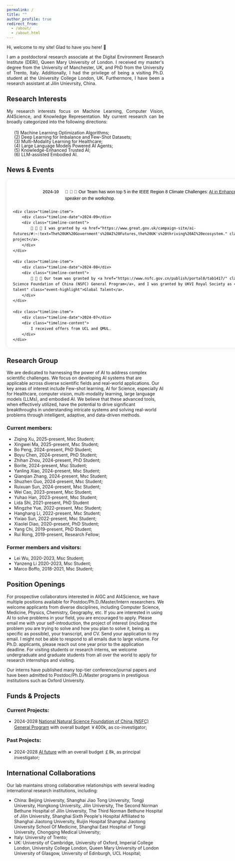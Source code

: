 ```yaml
---
permalink: /
title: ""
author_profile: true
redirect_from: 
  - /about/
  - /about.html
---
```


<style>
    .timeline {
        display: flex;
        flex-direction: column;
        font-family: Arial, sans-serif;
        line-height: 1.5;
    }
    .timeline-item {
        display: flex;
        padding: 10px 0;
        align-items: flex-start;
    }
    .timeline-date {
        width: 15%;
        font-weight: bold;
        color: #444;  /* 设置日期的颜色，可以根据需要调整 */
        text-align: right;
        padding-right: 20px;  /* 确保日期和描述之间有一些空隙 */
    }
    .timeline-content {
        width: 85%;
    }
</style>

<!-- **Daqian Shi** -->

Hi, welcome to my site! Glad to have you here! 👋

<div style="width: 100%; text-align: justify; margin-bottom: 20px;">
I am a postdoctoral research associate at the Digital Environment Research Institute (DERI), Queen Mary University of London. I received my master's degree from the University of Manchester, UK, and PhD from the University of Trento, Italy. Additionally, I had the privilege of being a visiting Ph.D. student at the University College London, UK. Furthermore, I have been a research assistant at Jilin Unievrsity, China. 
</div>

Research Interests
---------
<div style="width: 100%; text-align: justify; margin-bottom: 20px;">
  My research interests focus on Machine Learning, Computer Vision, AI4Science, and Knowledge Representation. My current research can be broadly categorized into the following directions:
  <!-- My research interests focus on <strong>Machine Learning</strong>, <strong>Computer Vision</strong>, <strong>AI4Science</strong>, and <strong>Knowledge Representation</strong>. My current research can be broadly categorized into the following directions: -->

</div>


<ol style="list-style-type: none; margin-top: 10px; line-height: 1;">
  <li>(1) Machine Learning Optimization Algorithms;</li>
  <li>(2) Deep Learning for Imbalance and Few-Shot Datasets;</li>
  <li>(3) Multi-Modality Learning for Healthcare;</li>
  <li>(4) Large Language Models Powered AI Agents;</li>
  <li>(5) Knowledge-Enhanced Trusted AI;</li>
  <li>(6) LLM-assisted Embodied AI.</li>
</ol>


News & Events
--------

<!-- <div style="width: 100%; max-height: 500px; overflow-y: auto; padding: 20px; background-color: #ffffff; color: #000; border-radius: 10px; font-family: Arial, sans-serif; box-shadow: 0 0 10px rgba(0, 0, 0, 0.1);"> -->

<div style="width: 1000px; max-height: 500px; overflow-y: auto; padding: 20px; background-color: #ffffff; color: #000; border-radius: 10px; font-family: Arial, sans-serif; box-shadow: 0 0 10px rgba(0, 0, 0, 0.1);">


<!-- <a href="" style="color: #4f8ef7;"> </a>-->
<!-- <span style="display: inline-block; width: 50px;"></span> -->

<div class="timeline">
    <div class="timeline-item">
        <div class="timeline-date">2024-10
        </div>
        <div class="timeline-content">
            🎉 🎉 🎉 Our Team has won top 5 in the IEEE Region 8 Climate Challenges: <a href="https://www.ieee-ukandireland.org/ieee-region-8-climate-challenges-ai-in-enhanced-weather-forecasting-hackathon/#:~:text=We%20are%20excited%20to%20invite,of%20short%2Dterm%20weather%20forecasts." class="event-highlight">AI in Enhanced Weather Forecasting</a>, I was invited as a speaker on the workshop.
        </div>
    </div>

    <div class="timeline-item">
        <div class="timeline-date">2024-09</div>
        <div class="timeline-content">
            🎉 🎉 🎉 I was granted by <a href="https://www.great.gov.uk/campaign-site/ai-futures/#:~:text=The%20UK%20Government's%20AI%20Futures,the%20UK's%20thriving%20AI%20ecosystem." class="event-highlight">AI Future project</a>.
        </div>
    </div>

    <div class="timeline-item">
        <div class="timeline-date">2024-08</div>
        <div class="timeline-content">
            🎉 🎉 🎉 Our team was granted by <a href="https://www.nsfc.gov.cn/publish/portal0/tab1417/" class="event-highlight">National Natural Science Foundation of China (NSFC) General Program</a>, and I was granted by UKVI Royal Society as <a href="https://www.gov.uk/global-talent" class="event-highlight">Global Talent</a>.
        </div>
    </div>

    <div class="timeline-item">
        <div class="timeline-date">2024-07</div>
        <div class="timeline-content">
            I received offers from UCL and QMUL.
        </div>
    </div>

    <div class="timeline-item">
        <div class="timeline-date">2024-06</div>
        <div class="timeline-content">
            We obtained 3 granted patents.
        </div>
    </div>

    <div class="timeline-item">
        <div class="timeline-date">2024-04</div>
        <div class="timeline-content">
            I received my PhD degree from the DISI, University of Trento, Italy.
        </div>
    </div>

    <div class="timeline-item">
        <div class="timeline-date">2024-03</div>
        <div class="timeline-content">
            We have 1 paper (Knowledge graph matching) accepted to <span class="event-highlight">The Journal of Web Semantics (JoWS)</span>.
        </div>
    </div>

    <div class="timeline-item">
        <div class="timeline-date">2023-11</div>
        <div class="timeline-content">
            We have 1 paper (Radiology report summarization) accepted to <span class="event-highlight">Association for Computational Linguistics, ACL 2023</span>.
        </div>
    </div>

    <div class="timeline-item">
        <div class="timeline-date">2023-07</div>
        <div class="timeline-content">
            🎉 🎉 🎉 I was granted by <a href="https://www.acmmm2023.org/student-travel-grants/#:~:text=Students%20must%20apply%20for%20a,for%20a%20SIGMM%20travel%20award." class="event-highlight">ACM MM 2023 STUDENT TRAVEL GRANTS</a>.
        </div>
    </div>

    <div class="timeline-item">
        <div class="timeline-date">2023-06</div>
        <div class="timeline-content">
            We have 1 paper (Zero-shot character recognition) accepted to <span class="event-highlight">Proceedings of the 31th ACM International Conference on Multimedia, ACM MM 2023</span>, and we obtained 2 granted patents.
        </div>
    </div>

    <div class="timeline-item">
        <div class="timeline-date">2023-06</div>
        <div class="timeline-content">
            We have 1 paper (Knowledge graph matching) accepted to <span class="event-highlight">Proceeding of the 13th international conference on formal ontology in information systems, FOIS 2023</span>.
        </div>
    </div>

    <div class="timeline-item">
        <div class="timeline-date">2023-05</div>
        <div class="timeline-content">
            🎉 🎉 🎉 I was granted by <a href="https://ijcai-23.org/ijcai-aij-2023-travel-and-accessibility-grant-program/#:~:text=Application%20Procedure&text=Applicants%20must%20submit%20the%20IJCAI,(before%20early%20registration%20deadline)." class="event-highlight">IJCAI-AIJ 2023 Travel and Accessibility Grant Program</a>.
        </div>
    </div>

    <div class="timeline-item">
        <div class="timeline-date">2023-04</div>
        <div class="timeline-content">
            We have 1 paper (Zero-shot character recognition) accepted to <span class="event-highlight">Proceedings of the Thirty-Second International Joint Conference on Artificial Intelligence, IJCAI 2023</span>.
        </div>
    </div>

    <div class="timeline-item">
        <div class="timeline-date">2023-02</div>
        <div class="timeline-content">
            🎉 🎉 🎉 We have 1 paper (Long-tailed visual recognition) accepted to <span class="event-highlight">Proceedings of the IEEE/CVF conference on computer vision and pattern recognition, CVPR 2022</span>.
        </div>
    </div>

    <div class="timeline-item">
        <div class="timeline-date">2022-11</div>
        <div class="timeline-content">
            We have 1 paper (Contrastive learning for argument pair identification) accepted to <span class="event-highlight">Conference on Empirical Methods in Natural Language Processing, EMNLP 2022</span>.
        </div>
    </div>

    <div class="timeline-item">
        <div class="timeline-date">2022-08</div>
        <div class="timeline-content">
            🎉 🎉 🎉 I received an offer from Institute of Health Informatics (IHI), UCL.
        </div>
    </div>

    <div class="timeline-item">
        <div class="timeline-date">2022-07</div>
        <div class="timeline-content">
            🎉 🎉 🎉 We have 2 papers (Historical character image denoising & Character image classification) accepted to <span class="event-highlight">ACM international conference on multimedia, ACM MM 2022</span>.
        </div>
    </div>

    <div class="timeline-item">
        <div class="timeline-date">2022-06</div>
        <div class="timeline-content">
            We obtained 2 granted patents.
        </div>
    </div>

    <div class="timeline-item">
        <div class="timeline-date">2022-03</div>
        <div class="timeline-content">
            We have 1 paper (Historical character classification) accepted to <span class="event-highlight">Association for Computational Linguistics, ACL 2022</span>.
        </div>
    </div>

    <div class="timeline-item">
        <div class="timeline-date">2021-09</div>
        <div class="timeline-content">
            We have 1 paper (Few-shot remote sensing scene classification) accepted to <span class="event-highlight">IEEE Transactions on Geoscience and Remote Sensing Journal (TGRS)</span>.
        </div>
    </div>

    <div class="timeline-item">
        <div class="timeline-date">2021-07</div>
        <div class="timeline-content">
            We have 1 paper (Knowledge graph matching) accepted to <span class="event-highlight">The 20th International Semantic Web Conference, ISWC 2021</span>.
        </div>
    </div>

    <div class="timeline-item">
        <div class="timeline-date">2021-06</div>
        <div class="timeline-content">
            We obtained 2 granted patents and 4 software copyrights.
        </div>
    </div>

    <div class="timeline-item">
        <div class="timeline-date">2020-02</div>
        <div class="timeline-content">
            🎉 🎉 🎉 We have 1 paper (Knowledge-based learning path recommendation) accepted to <span class="event-highlight">Knowledge-Based Systems Journal (KBS)</span>.
        </div>
    </div>

    <div class="timeline-item">
        <div class="timeline-date">2018-09</div>
        <div class="timeline-content">
            🎉 🎉 🎉 I received an offer for a research assistant position at Jilin University.
        </div>
    </div>

    <div class="timeline-item">
        <div class="timeline-date">2018-09</div>
        <div class="timeline-content">
            🎉 🎉 🎉 I finished my Master's degree from the University of Manchester with a Distinction (top 5%).
        </div>
    </div>
</div>


</div>

Research Group
------------------
We are dedicated to harnessing the power of AI to address complex scientific challenges. We focus on developing AI systems that are applicable across diverse scientific fields and real-world applications. Our key areas of interest include Few-shot learning, AI for Science, especially AI for Healthcare, computer vision, multi-modality learning, large language models (LLMs), and embodied AI. We believe that these advanced tools, when effectively utilized, have the potential to drive significant breakthroughs in understanding intricate systems and solving real-world problems through intelligent, adaptive, and data-driven methods.

### Current members:

- Ziqing Xu, 2025-present, Msc Student;
- Xingwei Ma, 2025-present, Msc Student;
- Bo Peng, 2024-present, PhD Student;
- Boyu Chen, 2024-present, PhD Student;
- Zhihan Zhou, 2024-present, PhD Student;
- Borite, 2024-present, Msc Student;
- Yanling Xiao, 2024-present, Msc Student;
- Qianqian Zhang, 2024-present, Msc Student;
- Shuzhen Guo, 2024-present, Msc Student;
- Ruixuan Sun, 2024-present, Msc Student;
- Wei Cao, 2023-present, Msc Student;
- Yuhao Han, 2023-present, Msc Student;
- Lida Shi, 2021-present, PhD Student
- Mingzhe Yue, 2022-present, Msc Student;
- Hanghang Li, 2022-present, Msc Student;
- Yixiao Sun, 2022-present, Msc Student;
- Xiaolei Diao, 2020-present, PhD Student;
- Yang Chi, 2019-present, PhD Student;
- Rui Rong, 2019-present, Research Fellow;


### Former members and visitors:

- Lei Wu, 2020-2023, Msc Student;
- Yanzeng Li 2020-2023, Msc Student;
- Marco Boffo, 2018-2021, Msc Student;


Position Openings
------------------

For prospective collaborators interested in AIGC and AI4Science, we have multiple positions available for Postdoc/Ph.D./Master/Intern researchers. We welcome applicants from diverse disciplines, including Computer Science, Medicine, Physics, Chemistry, Geography, etc. If you are interested in using AI to solve problems in your field, you are encouraged to apply. Please email me with your self-introduction, the project of interest (including the problem you are trying to solve and how you plan to solve it, being as specific as possible), your transcript, and CV. Send your application to my email. I might not be able to respond to all emails due to large volume. For Ph.D. applicants, please reach out one year prior to the application deadline. For visiting students or research interns, we welcome undergraduate and graduate students from all over the world to apply for research internships and visiting. 

Our interns have published many top-tier conference/journal papers and have been admitted to Postdoc/Ph.D./Master programs in prestigious institutions such as Oxford University. 


Funds & Projects
---------

### Current Projects:

- 2024-2028 [National Natural Science Foundation of China (NSFC) General Program](https://www.nsfc.gov.cn/publish/portal0/tab1417/) with overall budget ￥400k, as co-investigator;


### Past Projects:

- 2024-2028 [AI future](https://www.great.gov.uk/campaign-site/ai-futures/#:~:text=The%20UK%20Government's%20AI%20Futures,the%20UK's%20thriving%20AI%20ecosystem.) with an overall budget ￡8k, as principal investigator;

International Collaborations
---------
Our lab maintains strong collaborative relationships with several leading international research institutions, including:
- China: Beijing University, Shanghai Jiao Tong University, Tongji University, Hongkong University, Jilin University, The Second Norman Bethune Hospital of Jilin University, The Third Norman Bethune Hospital of Jilin University, Shanghai Sixth People's Hospital Affiliated to Shanghai Jiaotong University, Ruijin Hospital Shanghai Jiaotong University School Of Medicine, Shanghai East Hospital of Tongji University, Chongqing Medical University;
- Italy: University of Trento;
- UK: University of Cambridge, University of Oxford, Imperial College London, University College London, Queen Mary University of London University of Glasgow, University of Edinburgh, UCL Hospital;


<!-- Featured Publications
--------- -->

